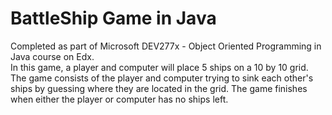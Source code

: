 # BattleShip Game in Java

Completed as part of Microsoft DEV277x - Object Oriented Programming in Java course on Edx.<br>
In this game, a player and computer will place 5 ships on a 10 by 10 grid.<br>
The game consists of the player and computer trying to sink each other's ships by guessing where they are located in the grid.
The game finishes when either the player or computer has no ships left.
